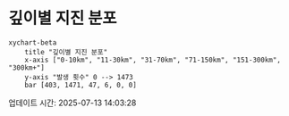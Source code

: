 # 깊이별 지진 분포

```mermaid
xychart-beta
    title "깊이별 지진 분포"
    x-axis ["0-10km", "11-30km", "31-70km", "71-150km", "151-300km", "300km+"]
    y-axis "발생 횟수" 0 --> 1473
    bar [403, 1471, 47, 6, 0, 0]
```

업데이트 시간: 2025-07-13 14:03:28
